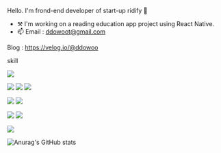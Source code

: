 Hello. I'm frond-end developer of start-up ridify 👋

- ⚒ I'm working on a reading education app project using React Native.
- 📫 Email : ddowoot@gmail.com

Blog : https://velog.io/@ddowoo 

skill

<img src="https://img.shields.io/badge/HTML-E34F26?style=flat-square&logo=HTML5&logoColor=white"/></a>

<img src="https://img.shields.io/badge/CSS-1572B6?style=flat-square&logo=CSS3&logoColor=white"/></a>
<img src="https://img.shields.io/badge/Sass-CC6699?style=flat-square&logo=Sass&logoColor=white"/></a>
<img src="https://img.shields.io/badge/styled components-DB7093?style=flat-square&logo=styled-components&logoColor=white"/></a>

<img src="https://img.shields.io/badge/JavaScript-F7DF1E?style=flat-square&logo=JavaScript&logoColor=white"/></a>
<img src="https://img.shields.io/badge/TypeScript-3178C6?style=flat-square&logo=TypeScript&logoColor=white"/></a>

<img src="https://img.shields.io/badge/React-61DAFB?style=flat-square&logo=React&logoColor=white"/></a>
<img src="https://img.shields.io/badge/React Native-3178C6?style=flat-square&logo=React&logoColor=white"/></a>

<img src="https://img.shields.io/badge/Redux-764ABC?style=flat-square&logo=Redux&logoColor=white"/></a>

![Anurag's GitHub stats](https://github-readme-stats.vercel.app/api?username=ddowoo&show_icons=true&theme=radical)
